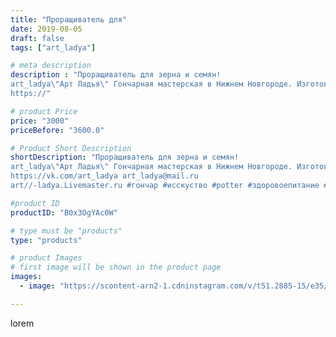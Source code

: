 ```yaml
---
title: "Проращиватель для"
date: 2019-08-05
draft: false
tags: ["art_ladya"]

# meta description
description : "Проращиватель для зерна и семян! 
art_ladya\"Арт Ладья\" Гончарная мастерская в Нижнем Новгороде. Изготовление керамики и мастер//-классы по обучению. 
https://"

# product Price
price: "3000"
priceBefore: "3600.0"

# Product Short Description
shortDescription: "Проращиватель для зерна и семян! 
art_ladya\"Арт Ладья\" Гончарная мастерская в Нижнем Новгороде. Изготовление керамики и мастер//-классы по обучению. 
https://vk.com/art_ladya art_ladya@mail.ru 
art//-ladya.Livemaster.ru #гончар #исскуство #potter #здоровоепитание #керамикаручнаяработа #гончарнаямастерская #керамиканазаказ #handmade #посудаизглины #керамика #гончарнаяпосуда #эксклюзивнаякерамика #painter #dishes #decor #ceramicar #nntoday #claygoods #restaurant #earthenware #ceramic #design #bowl #dish #plate #ceramicart #berries #проращиватель #проращивательсемян #проращивательдлязерна"

#product ID
productID: "B0x3OgYAc0W"

# type must be "products"
type: "products"

# product Images
# first image will be shown in the product page
images:
  - image: "https://scontent-arn2-1.cdninstagram.com/v/t51.2885-15/e35/66824935_387124135274803_4154741770804436451_n.jpg?se=7&tp=1&_nc_ht=scontent-arn2-1.cdninstagram.com&_nc_cat=107&_nc_ohc=n38yKmY03rIAX9LFN8o&ccb=7-4&oh=b5184038c6834a7d20945a715e7f29b5&oe=6082D772&_nc_sid=86f79a&ig_cache_key=MjEwMzcwNTM5MDM1MjAyNjkwMg%3D%3D.2-ccb7-4"

---
```

lorem

